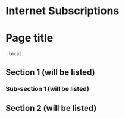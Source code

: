 # Internet Subscriptions


# Page title

```{contents}
:local:
```

## Section 1 (will be listed)

### Sub-section 1 (will be listed)

## Section 2 (will be listed)